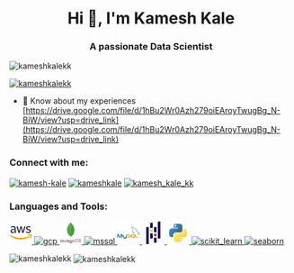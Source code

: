 <h1 align="center">Hi 👋, I'm Kamesh Kale</h1>
<h3 align="center">A passionate Data Scientist</h3>

<p align="left"> <img src="https://komarev.com/ghpvc/?username=kameshkalekk&label=Profile%20views&color=0e75b6&style=flat" alt="kameshkalekk" /> </p>

<p align="left"> <a href="https://github.com/ryo-ma/github-profile-trophy"><img src="https://github-profile-trophy.vercel.app/?username=kameshkalekk" alt="kameshkalekk" /></a> </p>

- 📄 Know about my experiences [https://drive.google.com/file/d/1hBu2Wr0Azh279oiEAroyTwugBg_N-BiW/view?usp=drive_link](https://drive.google.com/file/d/1hBu2Wr0Azh279oiEAroyTwugBg_N-BiW/view?usp=drive_link)

<h3 align="left">Connect with me:</h3>
<p align="left">
<a href="https://linkedin.com/in/kamesh-kale" target="blank"><img align="center" src="https://raw.githubusercontent.com/rahuldkjain/github-profile-readme-generator/master/src/images/icons/Social/linked-in-alt.svg" alt="kamesh-kale" height="30" width="40" /></a>
<a href="https://kaggle.com/kameshkale" target="blank"><img align="center" src="https://raw.githubusercontent.com/rahuldkjain/github-profile-readme-generator/master/src/images/icons/Social/kaggle.svg" alt="kameshkale" height="30" width="40" /></a>
<a href="https://instagram.com/kamesh_kale_kk" target="blank"><img align="center" src="https://raw.githubusercontent.com/rahuldkjain/github-profile-readme-generator/master/src/images/icons/Social/instagram.svg" alt="kamesh_kale_kk" height="30" width="40" /></a>
</p>

<h3 align="left">Languages and Tools:</h3>
<p align="left"> <a href="https://aws.amazon.com" target="_blank" rel="noreferrer"> <img src="https://raw.githubusercontent.com/devicons/devicon/master/icons/amazonwebservices/amazonwebservices-original-wordmark.svg" alt="aws" width="40" height="40"/> </a> <a href="https://cloud.google.com" target="_blank" rel="noreferrer"> <img src="https://www.vectorlogo.zone/logos/google_cloud/google_cloud-icon.svg" alt="gcp" width="40" height="40"/> </a> <a href="https://www.mongodb.com/" target="_blank" rel="noreferrer"> <img src="https://raw.githubusercontent.com/devicons/devicon/master/icons/mongodb/mongodb-original-wordmark.svg" alt="mongodb" width="40" height="40"/> </a> <a href="https://www.microsoft.com/en-us/sql-server" target="_blank" rel="noreferrer"> <img src="https://www.svgrepo.com/show/303229/microsoft-sql-server-logo.svg" alt="mssql" width="40" height="40"/> </a> <a href="https://www.mysql.com/" target="_blank" rel="noreferrer"> <img src="https://raw.githubusercontent.com/devicons/devicon/master/icons/mysql/mysql-original-wordmark.svg" alt="mysql" width="40" height="40"/> </a> <a href="https://pandas.pydata.org/" target="_blank" rel="noreferrer"> <img src="https://raw.githubusercontent.com/devicons/devicon/2ae2a900d2f041da66e950e4d48052658d850630/icons/pandas/pandas-original.svg" alt="pandas" width="40" height="40"/> </a> <a href="https://www.python.org" target="_blank" rel="noreferrer"> <img src="https://raw.githubusercontent.com/devicons/devicon/master/icons/python/python-original.svg" alt="python" width="40" height="40"/> </a> <a href="https://scikit-learn.org/" target="_blank" rel="noreferrer"> <img src="https://upload.wikimedia.org/wikipedia/commons/0/05/Scikit_learn_logo_small.svg" alt="scikit_learn" width="40" height="40"/> </a> <a href="https://seaborn.pydata.org/" target="_blank" rel="noreferrer"> <img src="https://seaborn.pydata.org/_images/logo-mark-lightbg.svg" alt="seaborn" width="40" height="40"/> </a> </p>

<p><img align="left" src="https://github-readme-stats.vercel.app/api/top-langs?username=kameshkalekk&show_icons=true&locale=en&layout=compact" alt="kameshkalekk" /></p>

<p>&nbsp;<img align="center" src="https://github-readme-stats.vercel.app/api?username=kameshkalekk&show_icons=true&locale=en" alt="kameshkalekk" /></p>
